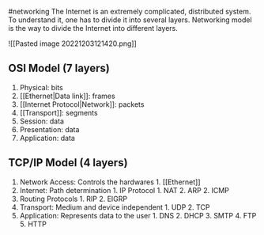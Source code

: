 #networking 
The Internet is an extremely complicated, distributed system. To understand it, one has to divide it into several layers. Networking model is the way to divide the Internet into different layers.

![[Pasted image 20221203121420.png]]

## OSI Model (7 layers)

1. Physical: bits
2. [[Ethernet|Data link]]: frames
3. [[Internet Protocol|Network]]: packets
4. [[Transport]]: segments
5. Session: data
6. Presentation: data
7. Application: data

## TCP/IP Model (4 layers)

1. Network Access: Controls the hardwares
		1. [[Ethernet]]
2. Internet: Path determination
		1. IP Protocol
			1. NAT
			2. ARP
		2. ICMP
3. Routing Protocols
		1. RIP
		2. EIGRP
4. Transport: Medium and device independent
		1. UDP
		2. TCP
5. Application: Represents data to the user
		1. DNS
		2. DHCP
		3. SMTP
		4. FTP
		5. HTTP

